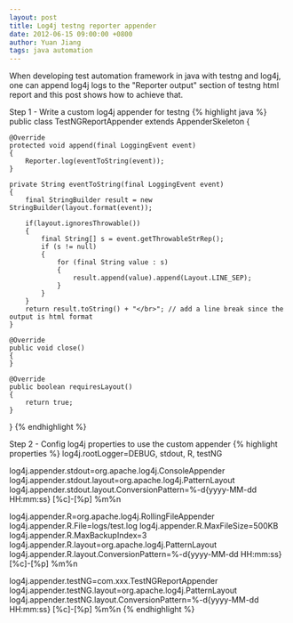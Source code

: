 ```yaml
---
layout: post
title: Log4j testng reporter appender
date: 2012-06-15 09:00:00 +0800
author: Yuan Jiang
tags: java automation
---
```


When developing test automation framework in java with testng and log4j, one can append log4j logs to the "Reporter output" section of testng html report and this post shows how to achieve that.

Step 1 - Write a custom log4j appender for testng
{% highlight java %}
public class TestNGReportAppender extends AppenderSkeleton
{

    @Override
    protected void append(final LoggingEvent event)
    {
        Reporter.log(eventToString(event));
    }

    private String eventToString(final LoggingEvent event)
    {
        final StringBuilder result = new StringBuilder(layout.format(event));

        if(layout.ignoresThrowable())
        {
            final String[] s = event.getThrowableStrRep();
            if (s != null)
            {
                for (final String value : s)
                {
                    result.append(value).append(Layout.LINE_SEP);
                }
            }
        }
        return result.toString() + "</br>"; // add a line break since the output is html format
    }

    @Override
    public void close()
    {
    }

    @Override
    public boolean requiresLayout()
    {
        return true;
    }
}
{% endhighlight %}

Step 2 - Config log4j properties to use the custom appender
{% highlight properties %}
log4j.rootLogger=DEBUG, stdout, R, testNG

log4j.appender.stdout=org.apache.log4j.ConsoleAppender
log4j.appender.stdout.layout=org.apache.log4j.PatternLayout
log4j.appender.stdout.layout.ConversionPattern=%-d{yyyy-MM-dd   HH:mm:ss}   [%c]-[%p]   %m%n

log4j.appender.R=org.apache.log4j.RollingFileAppender
log4j.appender.R.File=logs/test.log
log4j.appender.R.MaxFileSize=500KB
log4j.appender.R.MaxBackupIndex=3
log4j.appender.R.layout=org.apache.log4j.PatternLayout
log4j.appender.R.layout.ConversionPattern=%-d{yyyy-MM-dd   HH:mm:ss}   [%c]-[%p]   %m%n

log4j.appender.testNG=com.xxx.TestNGReportAppender
log4j.appender.testNG.layout=org.apache.log4j.PatternLayout
log4j.appender.testNG.layout.ConversionPattern=%-d{yyyy-MM-dd   HH:mm:ss}   [%c]-[%p]   %m%n
{% endhighlight %}
